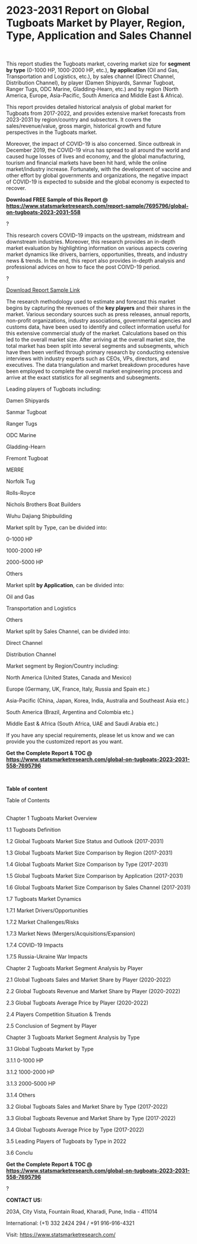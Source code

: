 <h1>2023-2031 Report on Global Tugboats Market by Player, Region, Type, Application and Sales Channel</h1><br/><p>This report studies the Tugboats market, covering market size for <strong>segment by type</strong> (0-1000 HP, 1000-2000 HP, etc.), <strong>by application</strong> (Oil and Gas, Transportation and Logistics, etc.), by sales channel (Direct Channel, Distribution Channel), by player (Damen Shipyards, Sanmar Tugboat, Ranger Tugs, ODC Marine, Gladding-Hearn, etc.) and by region (North America, Europe, Asia-Pacific, South America and Middle East & Africa).</p>
 
 
 
 <p>This report provides detailed historical analysis of global market for Tugboats from 2017-2022, and provides extensive market forecasts from 2023-2031 by region/country and subsectors. It covers the sales/revenue/value, gross margin, historical growth and future perspectives in the Tugboats market.</p>
 
 
 
 <p>Moreover, the impact of COVID-19 is also concerned. Since outbreak in December 2019, the COVID-19 virus has spread to all around the world and caused huge losses of lives and economy, and the global manufacturing, tourism and financial markets have been hit hard, while the online market/industry increase. Fortunately, with the development of vaccine and other effort by global governments and organizations, the negative impact of COVID-19 is expected to subside and the global economy is expected to recover.</p>
 
 
 
 <div><b>Download FREE Sample of this Report @ <a href="https://www.statsmarketresearch.com/download-free-sample/7695796/global-on-tugboats-2023-2031-558">https://www.statsmarketresearch.com/report-sample/7695796/global-on-tugboats-2023-2031-558</a></b></div>
 
 
 
 <p>? </p>
 
 
 
 <p>This research covers COVID-19 impacts on the upstream, midstream and downstream industries. Moreover, this research provides an in-depth market evaluation by highlighting information on various aspects covering market dynamics like drivers, barriers, opportunities, threats, and industry news & trends. In the end, this report also provides in-depth analysis and professional advices on how to face the post COIVD-19 period.</p>
 
 
 
 <p>? </p>
 
 
 
 <p><a href="https://www.statsmarketresearch.com/download-free-sample/7695796/global-on-tugboats-2023-2031-558">Download Report Sample Link</a></p>
 
 
 
 <p>The research methodology used to estimate and forecast this market begins by capturing the revenues of the <strong>key players</strong> and their shares in the market. Various secondary sources such as press releases, annual reports, non-profit organizations, industry associations, governmental agencies and customs data, have been used to identify and collect information useful for this extensive commercial study of the market. Calculations based on this led to the overall market size. After arriving at the overall market size, the total market has been split into several segments and subsegments, which have then been verified through primary research by conducting extensive interviews with industry experts such as CEOs, VPs, directors, and executives. The data triangulation and market breakdown procedures have been employed to complete the overall market engineering process and arrive at the exact statistics for all segments and subsegments.</p>
 
 
 
 <p>Leading players of Tugboats including:</p>
 
 
 
 <p>Damen Shipyards</p>
 
 
 
 <p>Sanmar Tugboat</p>
 
 
 
 <p>Ranger Tugs</p>
 
 
 
 <p>ODC Marine</p>
 
 
 
 <p>Gladding-Hearn</p>
 
 
 
 <p>Fremont Tugboat</p>
 
 
 
 <p>MERRE</p>
 
 
 
 <p>Norfolk Tug</p>
 
 
 
 <p>Rolls-Royce</p>
 
 
 
 <p>Nichols Brothers Boat Builders</p>
 
 
 
 <p>Wuhu Dajiang Shipbuilding</p>
 
 
 
 <p>Market split by Type, can be divided into:</p>
 
 
 
 <p>0-1000 HP</p>
 
 
 
 <p>1000-2000 HP</p>
 
 
 
 <p>2000-5000 HP</p>
 
 
 
 <p>Others</p>
 
 
 
 <p>Market split <strong>by Application</strong>, can be divided into:</p>
 
 
 
 <p>Oil and Gas</p>
 
 
 
 <p>Transportation and Logistics</p>
 
 
 
 <p>Others</p>
 
 
 
 <p>Market split by Sales Channel, can be divided into:</p>
 
 
 
 <p>Direct Channel</p>
 
 
 
 <p>Distribution Channel</p>
 
 
 
 <p>Market segment by Region/Country including:</p>
 
 
 
 <p>North America (United States, Canada and Mexico)</p>
 
 
 
 <p>Europe (Germany, UK, France, Italy, Russia and Spain etc.)</p>
 
 
 
 <p>Asia-Pacific (China, Japan, Korea, India, Australia and Southeast Asia etc.)</p>
 
 
 
 <p>South America (Brazil, Argentina and Colombia etc.)</p>
 
 
 
 <p>Middle East & Africa (South Africa, UAE and Saudi Arabia etc.)</p>
 
 
 
 <p>If you have any special requirements, please let us know and we can provide you the customized report as you want.</p>
 
 
 
 <div><b>Get the Complete Report & TOC @ <a href="https://www.statsmarketresearch.com/global-on-tugboats-2023-2031-558-7695796">https://www.statsmarketresearch.com/global-on-tugboats-2023-2031-558-7695796</a></b></div>
 
 
 
 <p><br />
 
 <b>Table of content</b></p>
 
 
 
 <p>Table of Contents<br />
 
 <br />
 
 Chapter 1 Tugboats Market Overview<br />
 
 1.1 Tugboats Definition<br />
 
 1.2 Global Tugboats Market Size Status and Outlook (2017-2031)<br />
 
 1.3 Global Tugboats Market Size Comparison by Region (2017-2031)<br />
 
 1.4 Global Tugboats Market Size Comparison by Type (2017-2031)<br />
 
 1.5 Global Tugboats Market Size Comparison by Application (2017-2031)<br />
 
 1.6 Global Tugboats Market Size Comparison by Sales Channel (2017-2031)<br />
 
 1.7 Tugboats Market Dynamics<br />
 
 1.7.1 Market Drivers/Opportunities<br />
 
 1.7.2 Market Challenges/Risks<br />
 
 1.7.3 Market News (Mergers/Acquisitions/Expansion)<br />
 
 1.7.4 COVID-19 Impacts<br />
 
 1.7.5 Russia-Ukraine War Impacts<br />
 
 Chapter 2 Tugboats Market Segment Analysis by Player<br />
 
 2.1 Global Tugboats Sales and Market Share by Player (2020-2022)<br />
 
 2.2 Global Tugboats Revenue and Market Share by Player (2020-2022)<br />
 
 2.3 Global Tugboats Average Price by Player (2020-2022)<br />
 
 2.4 Players Competition Situation & Trends<br />
 
 2.5 Conclusion of Segment by Player<br />
 
 Chapter 3 Tugboats Market Segment Analysis by Type<br />
 
 3.1 Global Tugboats Market by Type<br />
 
 3.1.1 0-1000 HP<br />
 
 3.1.2 1000-2000 HP<br />
 
 3.1.3 2000-5000 HP<br />
 
 3.1.4 Others<br />
 
 3.2 Global Tugboats Sales and Market Share by Type (2017-2022)<br />
 
 3.3 Global Tugboats Revenue and Market Share by Type (2017-2022)<br />
 
 3.4 Global Tugboats Average Price by Type (2017-2022)<br />
 
 3.5 Leading Players of Tugboats by Type in 2022<br />
 
 3.6 Conclu</p>
 
 
 
 <div><b>Get the Complete Report & TOC @ <a href="https://www.statsmarketresearch.com/global-on-tugboats-2023-2031-558-7695796">https://www.statsmarketresearch.com/global-on-tugboats-2023-2031-558-7695796</a></b></div>
 
 
 
 <p>? </p>
 
 
 
 <p><b>CONTACT US:</b><br />
 
 203A, City Vista, Fountain Road, Kharadi, Pune, India - 411014<br />
 
 International: (+1) 332 2424 294 / +91 916-916-4321<br />
 
 Visit: <a href="https://www.statsmarketresearch.com/">https://www.statsmarketresearch.com/</a></p>